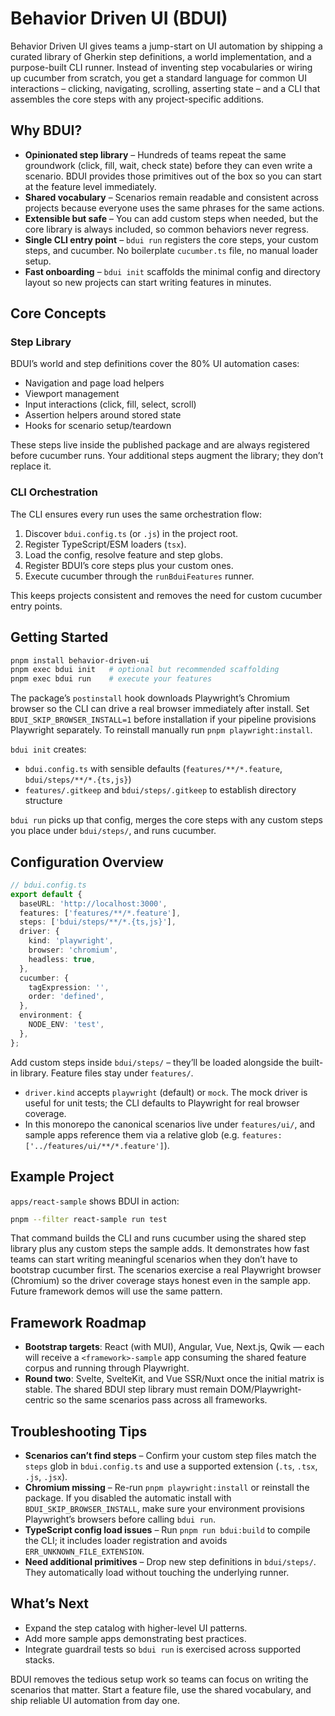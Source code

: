 # Behavior Driven UI (BDUI)

Behavior Driven UI gives teams a jump-start on UI automation by shipping a
curated library of Gherkin step definitions, a world implementation, and a
purpose-built CLI runner. Instead of inventing step vocabularies or wiring up
cucumber from scratch, you get a standard language for common UI interactions –
clicking, navigating, scrolling, asserting state – and a CLI that assembles the
core steps with any project-specific additions.

## Why BDUI?

- **Opinionated step library** – Hundreds of teams repeat the same groundwork
  (click, fill, wait, check state) before they can even write a scenario. BDUI
  provides those primitives out of the box so you can start at the feature level
  immediately.
- **Shared vocabulary** – Scenarios remain readable and consistent across
  projects because everyone uses the same phrases for the same actions.
- **Extensible but safe** – You can add custom steps when needed, but the core
  library is always included, so common behaviors never regress.
- **Single CLI entry point** – `bdui run` registers the core steps, your custom
  steps, and cucumber. No boilerplate `cucumber.ts` file, no manual loader setup.
- **Fast onboarding** – `bdui init` scaffolds the minimal config and directory
  layout so new projects can start writing features in minutes.

## Core Concepts

### Step Library

BDUI’s world and step definitions cover the 80% UI automation cases:

- Navigation and page load helpers
- Viewport management
- Input interactions (click, fill, select, scroll)
- Assertion helpers around stored state
- Hooks for scenario setup/teardown

These steps live inside the published package and are always registered before
cucumber runs. Your additional steps augment the library; they don’t replace it.

### CLI Orchestration

The CLI ensures every run uses the same orchestration flow:

1. Discover `bdui.config.ts` (or `.js`) in the project root.
2. Register TypeScript/ESM loaders (`tsx`).
3. Load the config, resolve feature and step globs.
4. Register BDUI’s core steps plus your custom ones.
5. Execute cucumber through the `runBduiFeatures` runner.

This keeps projects consistent and removes the need for custom cucumber entry
points.

## Getting Started

```bash
pnpm install behavior-driven-ui
pnpm exec bdui init   # optional but recommended scaffolding
pnpm exec bdui run    # execute your features
```

The package’s `postinstall` hook downloads Playwright’s Chromium browser so the
CLI can drive a real browser immediately after install. Set
`BDUI_SKIP_BROWSER_INSTALL=1` before installation if your pipeline provisions
Playwright separately. To reinstall manually run `pnpm playwright:install`.

`bdui init` creates:

- `bdui.config.ts` with sensible defaults (`features/**/*.feature`,
  `bdui/steps/**/*.{ts,js}`)
- `features/.gitkeep` and `bdui/steps/.gitkeep` to establish directory structure

`bdui run` picks up that config, merges the core steps with any custom steps you
place under `bdui/steps/`, and runs cucumber.

## Configuration Overview

```ts
// bdui.config.ts
export default {
  baseURL: 'http://localhost:3000',
  features: ['features/**/*.feature'],
  steps: ['bdui/steps/**/*.{ts,js}'],
  driver: {
    kind: 'playwright',
    browser: 'chromium',
    headless: true,
  },
  cucumber: {
    tagExpression: '',
    order: 'defined',
  },
  environment: {
    NODE_ENV: 'test',
  },
};
```

Add custom steps inside `bdui/steps/` – they’ll be loaded alongside the built-in
library. Feature files stay under `features/`.

- `driver.kind` accepts `playwright` (default) or `mock`. The mock driver is useful
  for unit tests; the CLI defaults to Playwright for real browser coverage.
- In this monorepo the canonical scenarios live under `features/ui/`, and sample
  apps reference them via a relative glob (e.g. `features: ['../features/ui/**/*.feature']`).

## Example Project

`apps/react-sample` shows BDUI in action:

```bash
pnpm --filter react-sample run test
```

That command builds the CLI and runs cucumber using the shared step library plus
any custom steps the sample adds. It demonstrates how fast teams can start
writing meaningful scenarios when they don’t have to bootstrap cucumber first.
The scenarios exercise a real Playwright browser (Chromium) so the driver
coverage stays honest even in the sample app.
Future framework demos will use the same pattern.

## Framework Roadmap
- **Bootstrap targets**: React (with MUI), Angular, Vue, Next.js, Qwik — each
  will receive a `<framework>-sample` app consuming the shared feature corpus and
  running through Playwright.
- **Round two**: Svelte, SvelteKit, and Vue SSR/Nuxt once the initial matrix is
  stable.
The shared BDUI step library must remain DOM/Playwright-centric so the same
scenarios pass across all frameworks.

## Troubleshooting Tips

- **Scenarios can’t find steps** – Confirm your custom step files match the
  `steps` glob in `bdui.config.ts` and use a supported extension (`.ts`, `.tsx`,
  `.js`, `.jsx`).
- **Chromium missing** – Re-run `pnpm playwright:install` or reinstall the
  package. If you disabled the automatic install with
  `BDUI_SKIP_BROWSER_INSTALL`, make sure your environment provisions
  Playwright’s browsers before calling `bdui run`.
- **TypeScript config load issues** – Run `pnpm run bdui:build` to compile the
  CLI; it includes loader registration and avoids `ERR_UNKNOWN_FILE_EXTENSION`.
- **Need additional primitives** – Drop new step definitions in
  `bdui/steps/`. They automatically load without touching the underlying runner.

## What’s Next

- Expand the step catalog with higher-level UI patterns.
- Add more sample apps demonstrating best practices.
- Integrate guardrail tests so `bdui run` is exercised across supported stacks.

BDUI removes the tedious setup work so teams can focus on writing the scenarios
that matter. Start a feature file, use the shared vocabulary, and ship reliable
UI automation from day one.
